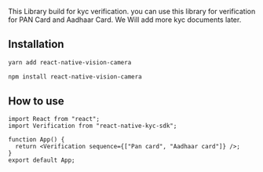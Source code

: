 This Library build for kyc verification. you can use this library for verification for PAN Card and Aadhaar Card.
We Will add more kyc documents later.

## Installation

```sh
yarn add react-native-vision-camera
```

```sh
npm install react-native-vision-camera
```

## How to use

```tsx
import React from "react";
import Verification from "react-native-kyc-sdk";

function App() {
  return <Verification sequence={["Pan card", "Aadhaar card"]} />;
}
export default App;
```
